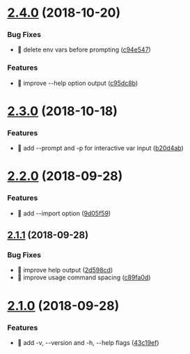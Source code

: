 # [2.4.0](https://github.com/streamich/enwire/compare/v2.3.0...v2.4.0) (2018-10-20)


### Bug Fixes

* 🐛 delete env vars before prompting ([c94e547](https://github.com/streamich/enwire/commit/c94e547))


### Features

* 🎸 improve --help option output ([c95dc8b](https://github.com/streamich/enwire/commit/c95dc8b))

# [2.3.0](https://github.com/streamich/enwire/compare/v2.2.0...v2.3.0) (2018-10-18)


### Features

* 🎸 add --prompt and -p for interactive var input ([b20d4ab](https://github.com/streamich/enwire/commit/b20d4ab))

# [2.2.0](https://github.com/streamich/enwire/compare/v2.1.1...v2.2.0) (2018-09-28)


### Features

* 🎸 add --import option ([9d05f59](https://github.com/streamich/enwire/commit/9d05f59))

## [2.1.1](https://github.com/streamich/enwire/compare/v2.1.0...v2.1.1) (2018-09-28)


### Bug Fixes

* 🐛 improve help output ([2d598cd](https://github.com/streamich/enwire/commit/2d598cd))
* 🐛 improve usage command spacing ([c89fa0d](https://github.com/streamich/enwire/commit/c89fa0d))

# [2.1.0](https://github.com/streamich/enwire/compare/v2.0.0...v2.1.0) (2018-09-28)


### Features

* 🎸 add -v, --version and -h, --help flags ([43c19ef](https://github.com/streamich/enwire/commit/43c19ef))
